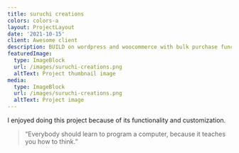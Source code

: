 ```yaml
---
title: suruchi creations
colors: colors-a
layout: ProjectLayout
date: '2021-10-15'
client: Awesome client
description: BUILD on wordpress and woocommerce with bulk purchase functionality
featuredImage:
  type: ImageBlock
  url: /images/suruchi-creations.png
  altText: Project thumbnail image
media:
  type: ImageBlock
  url: /images/suruchi-creations.png
  altText: Project image
---
```

I enjoyed doing this project because of its functionality and customization.

> “Everybody should learn to program a computer, because it teaches you how to think.”

